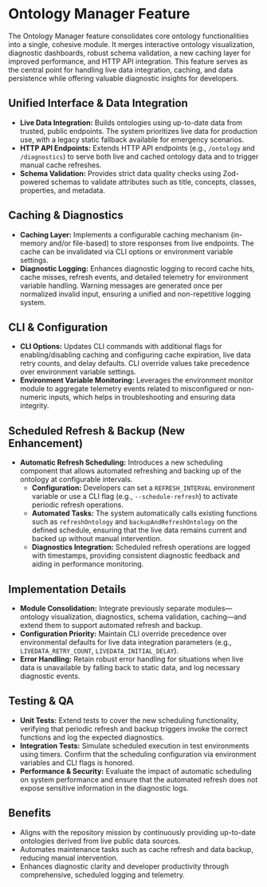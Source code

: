 # Ontology Manager Feature

The Ontology Manager feature consolidates core ontology functionalities into a single, cohesive module. It merges interactive ontology visualization, diagnostic dashboards, robust schema validation, a new caching layer for improved performance, and HTTP API integration. This feature serves as the central point for handling live data integration, caching, and data persistence while offering valuable diagnostic insights for developers.

## Unified Interface & Data Integration

- **Live Data Integration:** Builds ontologies using up-to-date data from trusted, public endpoints. The system prioritizes live data for production use, with a legacy static fallback available for emergency scenarios.
- **HTTP API Endpoints:** Extends HTTP API endpoints (e.g., `/ontology` and `/diagnostics`) to serve both live and cached ontology data and to trigger manual cache refreshes.
- **Schema Validation:** Provides strict data quality checks using Zod-powered schemas to validate attributes such as title, concepts, classes, properties, and metadata.

## Caching & Diagnostics

- **Caching Layer:** Implements a configurable caching mechanism (in-memory and/or file-based) to store responses from live endpoints. The cache can be invalidated via CLI options or environment variable settings.
- **Diagnostic Logging:** Enhances diagnostic logging to record cache hits, cache misses, refresh events, and detailed telemetry for environment variable handling. Warning messages are generated once per normalized invalid input, ensuring a unified and non-repetitive logging system.

## CLI & Configuration

- **CLI Options:** Updates CLI commands with additional flags for enabling/disabling caching and configuring cache expiration, live data retry counts, and delay defaults. CLI override values take precedence over environment variable settings.
- **Environment Variable Monitoring:** Leverages the environment monitor module to aggregate telemetry events related to misconfigured or non-numeric inputs, which helps in troubleshooting and ensuring data integrity.

## Scheduled Refresh & Backup (New Enhancement)

- **Automatic Refresh Scheduling:** Introduces a new scheduling component that allows automated refreshing and backing up of the ontology at configurable intervals. 
  - **Configuration:** Developers can set a `REFRESH_INTERVAL` environment variable or use a CLI flag (e.g., `--schedule-refresh`) to activate periodic refresh operations.
  - **Automated Tasks:** The system automatically calls existing functions such as `refreshOntology` and `backupAndRefreshOntology` on the defined schedule, ensuring that the live data remains current and backed up without manual intervention.
  - **Diagnostics Integration:** Scheduled refresh operations are logged with timestamps, providing consistent diagnostic feedback and aiding in performance monitoring.

## Implementation Details

- **Module Consolidation:** Integrate previously separate modules—ontology visualization, diagnostics, schema validation, caching—and extend them to support automated refresh and backup. 
- **Configuration Priority:** Maintain CLI override precedence over environmental defaults for live data integration parameters (e.g., `LIVEDATA_RETRY_COUNT`, `LIVEDATA_INITIAL_DELAY`).
- **Error Handling:** Retain robust error handling for situations when live data is unavailable by falling back to static data, and log necessary diagnostic events.

## Testing & QA

- **Unit Tests:** Extend tests to cover the new scheduling functionality, verifying that periodic refresh and backup triggers invoke the correct functions and log the expected diagnostics.
- **Integration Tests:** Simulate scheduled execution in test environments using timers. Confirm that the scheduling configuration via environment variables and CLI flags is honored.
- **Performance & Security:** Evaluate the impact of automatic scheduling on system performance and ensure that the automated refresh does not expose sensitive information in the diagnostic logs.

## Benefits

- Aligns with the repository mission by continuously providing up-to-date ontologies derived from live public data sources.
- Automates maintenance tasks such as cache refresh and data backup, reducing manual intervention.
- Enhances diagnostic clarity and developer productivity through comprehensive, scheduled logging and telemetry.
